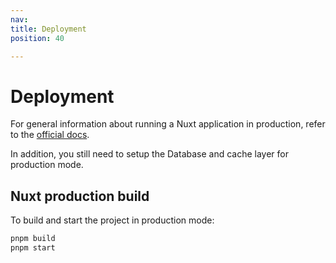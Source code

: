 ```yaml
---
nav:
title: Deployment
position: 40

---
```


# Deployment

For general information about running a Nuxt application in production, refer to the [official docs](https://nuxt.com/docs/getting-started/deployment).

In addition, you still need to setup the Database and cache layer for production mode.

## Nuxt production build

To build and start the project in production mode:

```bash
pnpm build
pnpm start
```

